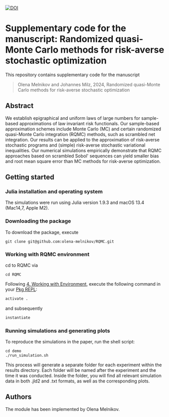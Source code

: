 [![DOI](https://zenodo.org/badge/838065528.svg)](https://zenodo.org/doi/10.5281/zenodo.13227276)

# Supplementary code for the manuscript: Randomized quasi-Monte Carlo methods for risk-averse stochastic optimization
This repository contains supplementary code for the manuscript
> Olena Melnikov and Johannes Milz, 2024,
> Randomized quasi-Monte Carlo methods for risk-averse stochastic optimization

## Abstract
We establish epigraphical and uniform laws of large numbers for sample-based approximations of law invariant risk functionals. Our sample-based approximation schemes include Monte Carlo (MC) and certain randomized quasi-Monte Carlo integration (RQMC) methods, such as scrambled net integration. Our results can be applied to the approximation of risk-averse stochastic programs and (simple) risk-averse stochastic variational inequalities. Our numerical simulations empirically demonstrate that RQMC approaches based on scrambled Sobol' sequences can yield smaller bias and root mean square error than MC methods for risk-averse optimization.

## Getting started

### Julia installation and operating system

The simulations were run using Julia version 1.9.3 and macOS 13.4 (Mac14,7, Apple M2).

### Downloading the package

To download the package, execute
```
git clone git@github.com:olena-melnikov/RQMC.git
```

### Working with RQMC environment

cd to RQMC via
```
cd RQMC
```

Following [4. Working with Environment](https://pkgdocs.julialang.org/v1/environments/), 
execute the following command in your [Pkg REPL](https://docs.julialang.org/en/v1/stdlib/Pkg/):
```julia
activate .
```

and subsequently
```julia
instantiate
```

### Running simulations and generating plots
To reproduce the simulations in the paper, run the
shell script:

```
cd demo
./run_simulation.sh
```
This process will generate a separate folder for each experiment within the results directory. Each folder will be named after the experiment and the time it was conducted. Inside the folder, you will find all relevant simulation data in both .jld2 and .txt formats, as well as the corresponding plots.

## Authors
The module has been implemented by Olena Melnikov.
